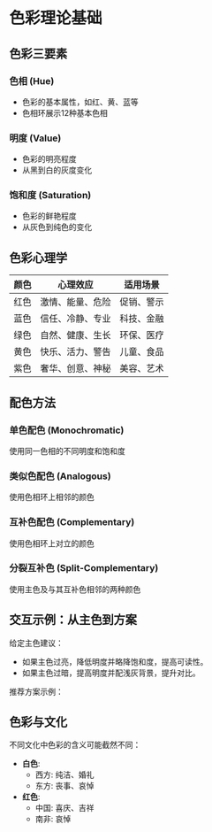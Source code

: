 # 色彩理论基础

## 色彩三要素

### 色相 (Hue)
- 色彩的基本属性，如红、黄、蓝等
- 色相环展示12种基本色相

### 明度 (Value)
- 色彩的明亮程度
- 从黑到白的灰度变化

### 饱和度 (Saturation)
- 色彩的鲜艳程度
- 从灰色到纯色的变化

## 色彩心理学

| 颜色    | 心理效应          | 适用场景          |
|---------|------------------|------------------|
| 红色    | 激情、能量、危险  | 促销、警示        |
| 蓝色    | 信任、冷静、专业  | 科技、金融        |
| 绿色    | 自然、健康、生长  | 环保、医疗        |
| 黄色    | 快乐、活力、警告  | 儿童、食品        |
| 紫色    | 奢华、创意、神秘  | 美容、艺术        |

## 配色方法

### 单色配色 (Monochromatic)
使用同一色相的不同明度和饱和度

<ColorPalette :colors="['#E3F2FD', '#90CAF9', '#42A5F5']" />

### 类似色配色 (Analogous)
使用色相环上相邻的颜色

<ColorPalette :colors="['#FFEE58', '#FFCA28', '#FFA000']" />

### 互补色配色 (Complementary)
使用色相环上对立的颜色

<ColorPalette :colors="['#7E57C2', '#FF7043']" />

### 分裂互补色 (Split-Complementary)
使用主色及与其互补色相邻的两种颜色

<ColorPalette :colors="['#66BB6A', '#FFA726', '#5C6BC0']" />

## 交互示例：从主色到方案

给定主色建议：
- 如果主色过亮，降低明度并略降饱和度，提高可读性。
- 如果主色过暗，提高明度并配浅灰背景，提升对比。

推荐方案示例：
<ColorPalette :colors="['#1976D2', '#64B5F6', '#E3F2FD']" />
<ColorPalette :colors="['#C62828', '#EF5350', '#FFEBEE']" />

## 色彩与文化

不同文化中色彩的含义可能截然不同：

- **白色**: 
  - 西方: 纯洁、婚礼
  - 东方: 丧事、哀悼
- **红色**:
  - 中国: 喜庆、吉祥
  - 南非: 哀悼